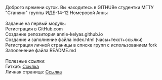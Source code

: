 Доброго времени суток. Вы находитесь в GITHUBе студентки МГТУ "Станкин" группы ИДБ-14-12 Номеровой Анны
<br>
<br>
Задание на первый модуль: 
<br>
Регистрация в GitHub.com 
<br>
Создание репозитория annie-kelyas.github.io
<br>
Создание и заполнение файла index.html (часы+текст+ссылки) 
<br>
Регистрация личной страницы в списке групп с использованием fork 
<br>
Заполенение файла README.md 
<br>
<br>
Полезные ссылки: 
<br>
Гитхаб: [Ссылка](https://github.com/annie-kelyas/annie-kelyas.github.io)
<br>
Личная страница: [Ссылка](https://annie-kelyas.github.io)
